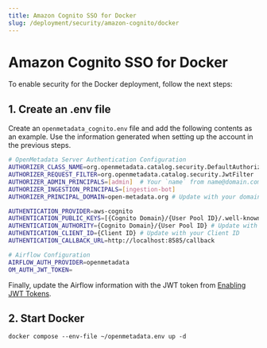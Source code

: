 ```yaml
---
title: Amazon Cognito SSO for Docker
slug: /deployment/security/amazon-cognito/docker
---
```


# Amazon Cognito SSO for Docker

To enable security for the Docker deployment, follow the next steps:

## 1. Create an .env file

Create an `openmetadata_cognito.env` file and add the following contents as an example. Use the information
generated when setting up the account in the previous steps.

```bash
# OpenMetadata Server Authentication Configuration
AUTHORIZER_CLASS_NAME=org.openmetadata.catalog.security.DefaultAuthorizer
AUTHORIZER_REQUEST_FILTER=org.openmetadata.catalog.security.JwtFilter
AUTHORIZER_ADMIN_PRINCIPALS=[admin]  # Your `name` from name@domain.com
AUTHORIZER_INGESTION_PRINCIPALS=[ingestion-bot]
AUTHORIZER_PRINCIPAL_DOMAIN=open-metadata.org # Update with your domain

AUTHENTICATION_PROVIDER=aws-cognito
AUTHENTICATION_PUBLIC_KEYS=[{Cognito Domain}/{User Pool ID}/.well-known/jwks.json] # Update with your Cognito Domain and User Pool ID
AUTHENTICATION_AUTHORITY={Cognito Domain}/{User Pool ID} # Update with your Cognito Domain and User Pool ID as follows - https://cognito-idp.us-west-1.amazonaws.com/us-west-1_DL8xfTzj8
AUTHENTICATION_CLIENT_ID={Client ID} # Update with your Client ID
AUTHENTICATION_CALLBACK_URL=http://localhost:8585/callback

# Airflow Configuration
AIRFLOW_AUTH_PROVIDER=openmetadata
OM_AUTH_JWT_TOKEN=
```

Finally, update the Airflow information with the JWT token
from [Enabling JWT Tokens](/deployment/security/enable-jwt-tokens).

## 2. Start Docker

```commandline
docker compose --env-file ~/openmetadata.env up -d
```
